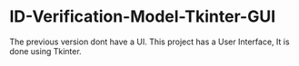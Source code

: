 # ID-Verification-Model-Tkinter-GUI

The previous version dont have a UI. This project has a User Interface, It is done using Tkinter. 
